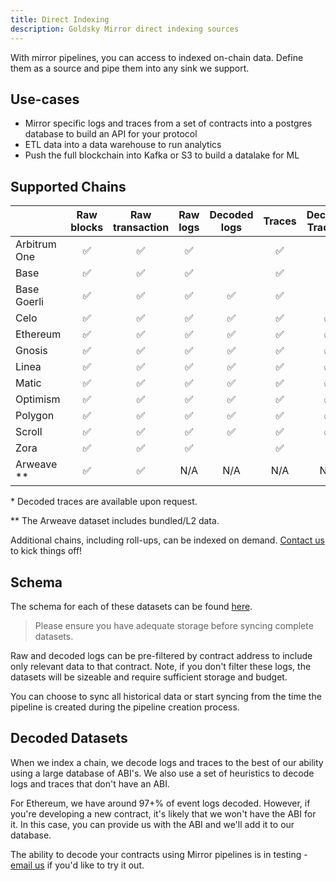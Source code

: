 ```yaml
---
title: Direct Indexing
description: Goldsky Mirror direct indexing sources
---
```


With mirror pipelines, you can access to indexed on-chain data. Define them as a source and pipe them into any sink we support.

## Use-cases

- Mirror specific logs and traces from a set of contracts into a postgres database to build an API for your protocol
- ETL data into a data warehouse to run analytics
- Push the full blockchain into Kafka or S3 to build a datalake for ML

## Supported Chains

|                | Raw blocks | Raw transaction | Raw logs | Decoded logs | Traces | Decoded Traces * | Raw Receipts |
| -------------- | :--------: | :-------------: | :------: | :----------: | :----: | :------------: | :----------: |
| Arbitrum One   |     ✅     |       ✅        |    ✅    |              |   ✅   |               |      ✅      |
| Base           |     ✅     |       ✅        |    ✅    |              |   ✅   |               |      ✅      |
| Base Goerli    |     ✅     |       ✅        |    ✅    |      ✅      |   ✅   |               |      ✅      |
| Celo           |     ✅     |       ✅        |    ✅    |      ✅      |   ✅   |       ✅       |      ✅      |
| Ethereum       |     ✅     |       ✅        |    ✅    |      ✅      |   ✅   |       ✅       |      ✅      |
| Gnosis         |     ✅     |       ✅        |    ✅    |      ✅      |   ✅   |       ✅       |      ✅      |
| Linea          |     ✅     |       ✅        |    ✅    |      ✅      |   ✅   |       ✅       |      ✅      |
| Matic          |     ✅     |       ✅        |    ✅    |      ✅      |   ✅   |       ✅       |      ✅      |
| Optimism       |     ✅     |       ✅        |    ✅    |      ✅      |   ✅   |       ✅       |      ✅      |
| Polygon        |     ✅     |       ✅        |    ✅    |      ✅      |   ✅   |       ✅       |      ✅      |
| Scroll         |     ✅     |       ✅        |    ✅    |      ✅      |   ✅   |       ✅       |      ✅      |
| Zora           |     ✅     |       ✅        |    ✅    |              |   ✅   |               |      ✅      |
| Arweave **      |     ✅     |       ✅        |   N/A    |     N/A      |  N/A   |      N/A       |     N/A      |

\* Decoded traces are available upon request.

\** The Arweave dataset includes bundled/L2 data.

Additional chains, including roll-ups, can be indexed on demand. [Contact us](mailto:support@goldsky.com) to kick things off!

## Schema

The schema for each of these datasets can be found [here](/references/indexed-on-chain-data-schemas).

> Please ensure you have adequate storage before syncing complete datasets.

Raw and decoded logs can be pre-filtered by contract address to include only relevant data to that contract. Note, if you don't filter these logs, the datasets will be sizeable and require sufficient storage and budget.

You can choose to sync all historical data or start syncing from the time the pipeline is created during the pipeline creation process.

## Decoded Datasets

When we index a chain, we decode logs and traces to the best of our ability using a large database of ABI's. We also use a set of heuristics to decode logs and traces that don't have an ABI.

For Ethereum, we have around 97+% of event logs decoded. However, if you're developing a new contract, it's likely that we won't have the ABI for it. In this case, you can provide us with the ABI and we'll add it to our database.

The ability to decode your contracts using Mirror pipelines is in testing - [email us](mailto:support@goldsky.com) if you'd like to try it out.
